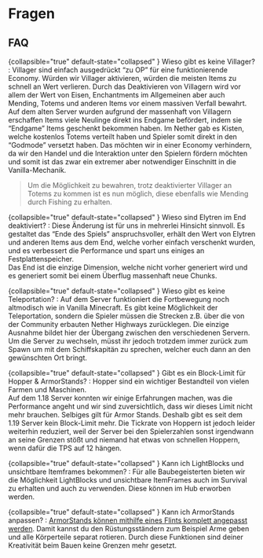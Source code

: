 # Fragen

## FAQ

{collapsible="true" default-state="collapsed" }
Wieso gibt es keine Villager?
: Villager sind einfach ausgedrückt “zu OP” für eine funktionierende Economy. Würden wir Villager aktivieren, würden die
meisten Items zu schnell an Wert verlieren. Durch das Deaktivieren von Villagern wird vor allem der Wert von Eisen,
Enchantments im Allgemeinen aber auch Mending, Totems und anderen Items vor einem massiven Verfall bewahrt. \
Auf dem alten Server wurden aufgrund der massenhaft von Villagern erschaffen Items viele Neulinge direkt ins Endgame
befördert, indem sie “Endgame” Items geschenkt bekommen haben. Im Nether gab es Kisten, welche kostenlos Totems verteilt
haben und Spieler somit direkt in den “Godmode” versetzt haben. Das möchten wir in einer Economy verhindern, da wir den
Handel und die Interaktion unter den Spielern fördern möchten und somit ist das zwar ein extremer aber notwendiger
Einschnitt in die Vanilla-Mechanik.

> Um die Möglichkeit zu bewahren, trotz deaktivierter Villager an Totems zu kommen ist es nun möglich, diese ebenfalls
> wie Mending durch Fishing zu erhalten.


{collapsible="true" default-state="collapsed" }
Wieso sind Elytren im End deaktiviert?
: Diese Änderung ist für uns in mehrerlei Hinsicht sinnvoll. Es gestaltet das “Ende des Spiels” anspruchsvoller, erhält
den Wert von Elytren und anderen Items aus dem End, welche vorher einfach verschenkt wurden, und es verbessert die
Performance und spart uns einiges an Festplattenspeicher. \
Das End ist die einzige Dimension, welche nicht vorher generiert wird und es generiert somit bei einem Überflug
massenhaft neue Chunks.

{collapsible="true" default-state="collapsed" }
Wieso gibt es keine Teleportation?
: Auf dem Server funktioniert die Fortbewegung noch altmodisch wie in Vanilla Minecraft. Es gibt keine Möglichkeit der
Teleportation, sondern die Spieler müssen die Strecken z.B. über die von der Community erbauten Nether Highways
zurücklegen. Die einzige Ausnahme bildet hier der Übergang zwischen den verschiedenen Servern. Um die Server zu
wechseln, müsst ihr jedoch trotzdem immer zurück zum Spawn um mit dem Schiffskapitän zu sprechen, welcher euch dann an
den gewünschten Ort bringt.

{collapsible="true" default-state="collapsed" }
Gibt es ein Block-Limit für Hopper & ArmorStands?
: Hopper sind ein wichtiger Bestandteil von vielen Farmen und Maschinen. \
Auf dem 1.18 Server konnten wir einige Erfahrungen machen, was die Performance angeht und wir sind zuversichtlich, dass
wir dieses Limit nicht mehr brauchen. Selbiges gilt für Armor Stands. Deshalb gibt es seit dem 1.19 Server kein
Block-Limit mehr. Die Tickrate von Hoppern ist jedoch leider weiterhin reduziert, weil der Server bei den Spielerzahlen
sonst irgendwann an seine Grenzen stößt und niemand hat etwas von schnellen Hoppern, wenn dafür die TPS auf 12 hängen.

{collapsible="true" default-state="collapsed" }
Kann ich LightBlocks und unsichtbare Itemframes bekommen?
: Für alle Baubegeisterten bieten wir die Möglichkeit LightBlocks und unsichtbare ItemFrames auch im Survival zu
erhalten und auch zu verwenden. Diese können im Hub erworben werden.

{collapsible="true" default-state="collapsed" }
Kann ich ArmorStands anpassen?
: [ArmorStands können mithilfe eines Flints komplett angepasst werden](cosmetics.md "Klicke hier für mehr Information").
Damit kannst du den Rüstungsständern zum Beispiel Arme geben und alle Körperteile separat rotieren. Durch diese
Funktionen sind deiner Kreativität beim Bauen keine Grenzen mehr gesetzt.